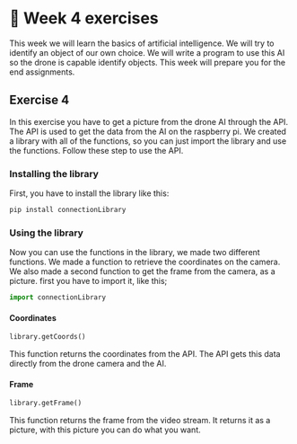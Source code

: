 # :pencil: Week 4 exercises 
This week we will learn the basics of artificial intelligence. We will try to identify an object of our own choice. We will write a program to use this AI so the drone is capable identify objects. This week will prepare you for the end assignments. 

## Exercise 4

In this exercise you have to get a picture from the drone AI through the API. The API is used to get the data from the AI on the raspberry pi. We created a library with all of the functions, so you can just import the library and use the functions. Follow these step to use the API.

### Installing the library

First, you have to install the library like this:

```powershell
pip install connectionLibrary
```

### Using the library

Now you can use the functions in the library, we made two different functions. We made a function to retrieve the coordinates on the camera. We also made a second function to get the frame from the camera, as a picture.
first you have to import it, like this;
```python
import connectionLibrary
```

#### Coordinates

```python
library.getCoords()
```

This function returns the coordinates from the API. The API gets this data directly from the drone camera and the AI.

#### Frame

```python
library.getFrame()
```

This function returns the frame from the video stream. It returns it as a picture, with this picture you can do what you want.
